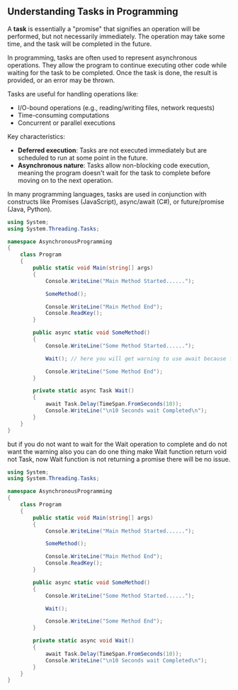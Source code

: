 ## Understanding Tasks in Programming

A **task** is essentially a "promise" that signifies an operation will be performed, but not necessarily immediately. The operation may take some time, and the task will be completed in the future.

In programming, tasks are often used to represent asynchronous operations. They allow the program to continue executing other code while waiting for the task to be completed. Once the task is done, the result is provided, or an error may be thrown.

Tasks are useful for handling operations like:
- I/O-bound operations (e.g., reading/writing files, network requests)
- Time-consuming computations
- Concurrent or parallel executions

Key characteristics:
- **Deferred execution**: Tasks are not executed immediately but are scheduled to run at some point in the future.
- **Asynchronous nature**: Tasks allow non-blocking code execution, meaning the program doesn't wait for the task to complete before moving on to the next operation.

In many programming languages, tasks are used in conjunction with constructs like Promises (JavaScript), async/await (C#), or future/promise (Java, Python).


```csharp
using System;
using System.Threading.Tasks;

namespace AsynchronousProgramming
{
    class Program
    {
        public static void Main(string[] args)
        {
            Console.WriteLine("Main Method Started......");

            SomeMethod();

            Console.WriteLine("Main Method End");
            Console.ReadKey();
        }

        public async static void SomeMethod()
        {
            Console.WriteLine("Some Method Started......");

            Wait(); // here you will get warning to use await because from the Wait method you are returning a promise.

            Console.WriteLine("Some Method End");
        }

        private static async Task Wait()
        {
            await Task.Delay(TimeSpan.FromSeconds(10));
            Console.WriteLine("\n10 Seconds wait Completed\n");
        }
    }
}
```

but if you do not want to wait for the Wait operation to complete and do not want the warning also you can do one thing make Wait function return void not Task, now Wait function is not returning a promise there will be no issue.

```csharp
using System;
using System.Threading.Tasks;

namespace AsynchronousProgramming
{
    class Program
    {
        public static void Main(string[] args)
        {
            Console.WriteLine("Main Method Started......");

            SomeMethod();

            Console.WriteLine("Main Method End");
            Console.ReadKey();
        }

        public async static void SomeMethod()
        {
            Console.WriteLine("Some Method Started......");

            Wait();

            Console.WriteLine("Some Method End");
        }

        private static async void Wait()
        {
            await Task.Delay(TimeSpan.FromSeconds(10));
            Console.WriteLine("\n10 Seconds wait Completed\n");
        }
    }
}
```
